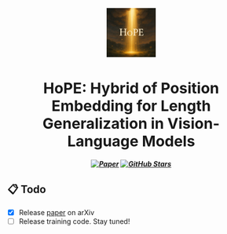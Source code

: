 <div align="center">
  <img src="assets/HoPE.png" alt="HoPE" width="100"/>
</div>

<h1 align="center" style="font-size: 30px;">HoPE: Hybrid of Position Embedding for Length Generalization in Vision-Language Models</h1>

<h5 align="center">
  
[![Paper](https://img.shields.io/badge/paper-A42C25?style=for-the-badge&logo=arxiv&logoColor=white)](https://arxiv.org/abs/2505.20444) 
[![GitHub Stars](https://img.shields.io/github/stars/hrlics/HoPE?style=for-the-badge&logo=github&logoColor=white&label=Stars&color=000000)]()

</h5>

## :clipboard: Todo
- [x] Release [paper](https://arxiv.org/abs/2505.20444) on arXiv
- [ ] Release training code. Stay tuned! 
